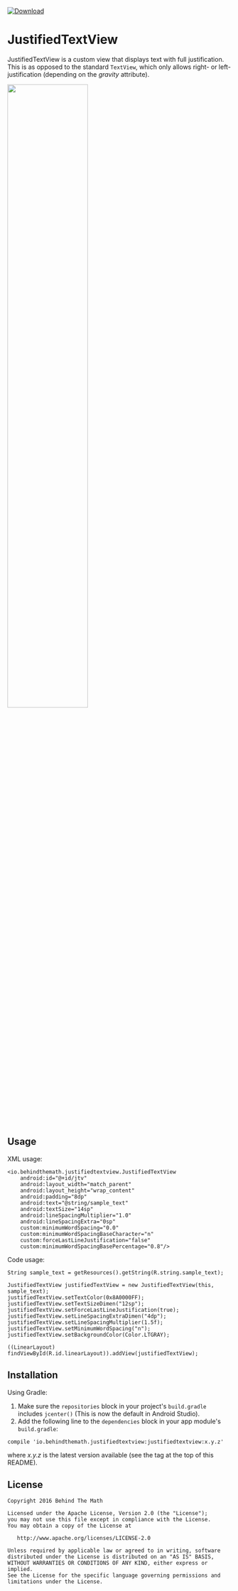 [ ![Download](https://api.bintray.com/packages/behindthemath/maven/justifiedtextview/images/download.svg) ](https://bintray.com/behindthemath/maven/justifiedtextview/_latestVersion)

# JustifiedTextView
JustifiedTextView is a custom view that displays text with full justification. This is as opposed to the standard `TextView`, which only allows right- or left-justification (depending on the *gravity* attribute).

<img src="http://i.imgur.com/Jatiyjn.png" width="60%" />

## Usage
XML usage:
```
<io.behindthemath.justifiedtextview.JustifiedTextView
    android:id="@+id/jtv"
    android:layout_width="match_parent"
    android:layout_height="wrap_content"
    android:padding="8dp"
    android:text="@string/sample_text"
    android:textSize="14sp"
    android:lineSpacingMultiplier="1.0"
    android:lineSpacingExtra="0sp"
    custom:minimumWordSpacing="0.0"
    custom:minimumWordSpacingBaseCharacter="n"
    custom:forceLastLineJustification="false"
    custom:minimumWordSpacingBasePercentage="0.8"/>
```

Code usage:
```
String sample_text = getResources().getString(R.string.sample_text);

JustifiedTextView justifiedTextView = new JustifiedTextView(this, sample_text);
justifiedTextView.setTextColor(0x8A0000FF);
justifiedTextView.setTextSizeDimen("12sp");
justifiedTextView.setForceLastLineJustification(true);
justifiedTextView.setLineSpacingExtraDimen("4dp");
justifiedTextView.setLineSpacingMultiplier(1.5f);
justifiedTextView.setMinimumWordSpacing("n");
justifiedTextView.setBackgroundColor(Color.LTGRAY);

((LinearLayout) findViewById(R.id.linearLayout)).addView(justifiedTextView);
```

## Installation
Using Gradle:

1. Make sure the `repositories` block in your project's `build.gradle` includes `jcenter()` (This is now the default in Android Studio).  
2. Add the following line to the `dependencies` block in your app module's `build.gradle`:

  ```
compile 'io.behindthemath.justifiedtextview:justifiedtextview:x.y.z'
  ```
where *x.y.z* is the latest version available (see the tag at the top of this README).

## License

    Copyright 2016 Behind The Math

    Licensed under the Apache License, Version 2.0 (the "License");
    you may not use this file except in compliance with the License.
    You may obtain a copy of the License at

       http://www.apache.org/licenses/LICENSE-2.0

    Unless required by applicable law or agreed to in writing, software
    distributed under the License is distributed on an "AS IS" BASIS,
    WITHOUT WARRANTIES OR CONDITIONS OF ANY KIND, either express or implied.
    See the License for the specific language governing permissions and
    limitations under the License.

